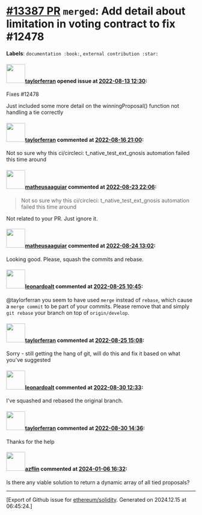 # [\#13387 PR](https://github.com/ethereum/solidity/pull/13387) `merged`: Add detail about limitation in voting contract to fix #12478
**Labels**: `documentation :book:`, `external contribution :star:`


#### <img src="https://avatars.githubusercontent.com/u/45994626?u=37530eb68e5df653f02a3384aec2ff7c5e18ac89&v=4" width="50">[taylorferran](https://github.com/taylorferran) opened issue at [2022-08-13 12:30](https://github.com/ethereum/solidity/pull/13387):

Fixes #12478

Just included some more detail on the winningProposal() function not handling a tie correctly

#### <img src="https://avatars.githubusercontent.com/u/45994626?u=37530eb68e5df653f02a3384aec2ff7c5e18ac89&v=4" width="50">[taylorferran](https://github.com/taylorferran) commented at [2022-08-16 21:00](https://github.com/ethereum/solidity/pull/13387#issuecomment-1217159955):

Not so sure why this ci/circleci: t_native_test_ext_gnosis automation failed this time around

#### <img src="https://avatars.githubusercontent.com/u/95899911?u=b80e228dd73aa60cc8cc18ebf2e9e72a0840b7d5&v=4" width="50">[matheusaaguiar](https://github.com/matheusaaguiar) commented at [2022-08-23 22:06](https://github.com/ethereum/solidity/pull/13387#issuecomment-1224937713):

> Not so sure why this ci/circleci: t_native_test_ext_gnosis automation failed this time around

Not related to your PR. Just ignore it.

#### <img src="https://avatars.githubusercontent.com/u/95899911?u=b80e228dd73aa60cc8cc18ebf2e9e72a0840b7d5&v=4" width="50">[matheusaaguiar](https://github.com/matheusaaguiar) commented at [2022-08-24 13:02](https://github.com/ethereum/solidity/pull/13387#issuecomment-1225696957):

Looking good. Please, squash the commits and rebase.

#### <img src="https://avatars.githubusercontent.com/u/504195?u=ce2facd14af9fd474ebff49f0d44891f56f7500f&v=4" width="50">[leonardoalt](https://github.com/leonardoalt) commented at [2022-08-25 10:45](https://github.com/ethereum/solidity/pull/13387#issuecomment-1227092770):

@taylorferran you seem to have used `merge` instead of `rebase`, which cause a `merge commit` to be part of your commits. Please remove that and simply `git rebase` your branch on top of `origin/develop`.

#### <img src="https://avatars.githubusercontent.com/u/45994626?u=37530eb68e5df653f02a3384aec2ff7c5e18ac89&v=4" width="50">[taylorferran](https://github.com/taylorferran) commented at [2022-08-25 15:08](https://github.com/ethereum/solidity/pull/13387#issuecomment-1227389606):

Sorry - still getting the hang of git, will do this and fix it based on what you've suggested

#### <img src="https://avatars.githubusercontent.com/u/504195?u=ce2facd14af9fd474ebff49f0d44891f56f7500f&v=4" width="50">[leonardoalt](https://github.com/leonardoalt) commented at [2022-08-30 12:33](https://github.com/ethereum/solidity/pull/13387#issuecomment-1231604701):

I've squashed and rebased the original branch.

#### <img src="https://avatars.githubusercontent.com/u/45994626?u=37530eb68e5df653f02a3384aec2ff7c5e18ac89&v=4" width="50">[taylorferran](https://github.com/taylorferran) commented at [2022-08-30 14:36](https://github.com/ethereum/solidity/pull/13387#issuecomment-1231758171):

Thanks for the help

#### <img src="https://avatars.githubusercontent.com/u/10667203?u=4a0eb756e69630edda74ba2f87b001cd7831624c&v=4" width="50">[azflin](https://github.com/azflin) commented at [2024-01-06 16:32](https://github.com/ethereum/solidity/pull/13387#issuecomment-1879746551):

Is there any viable solution to return a dynamic array of all tied proposals?


-------------------------------------------------------------------------------



[Export of Github issue for [ethereum/solidity](https://github.com/ethereum/solidity). Generated on 2024.12.15 at 06:45:24.]
